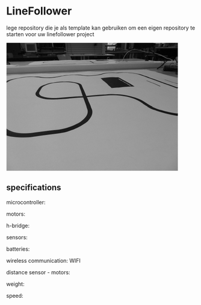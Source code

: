 # LineFollower

lege repository die je als template kan gebruiken om een eigen repository te starten voor uw linefollower project

![A description of my image](images/empty.png)

  
## specifications

microcontroller:

motors: 

h-bridge:

sensors:

batteries:

wireless communication: WIFI

distance sensor - motors:

weight:

speed: 

